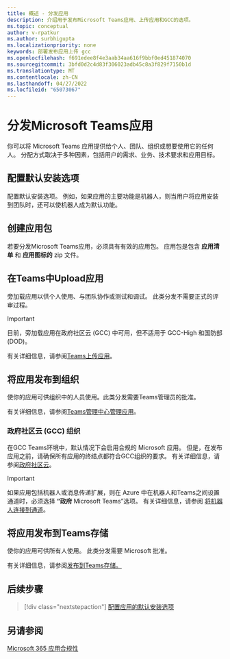 ```yaml
---
title: 概述 - 分发应用
description: 介绍用于发布Microsoft Teams应用、上传应用和GCC的选项。
ms.topic: conceptual
author: v-rpatkur
ms.author: surbhigupta
ms.localizationpriority: none
keywords: 部署发布应用上传 gcc
ms.openlocfilehash: f691edee8f4e3aab34aa616f9bbf0ed451874070
ms.sourcegitcommit: 3bfd0d2c4d83f306023adb45c8a3f829f7150b1d
ms.translationtype: MT
ms.contentlocale: zh-CN
ms.lasthandoff: 04/27/2022
ms.locfileid: "65073067"
---
```

# <a name="distribute-your-microsoft-teams-app"></a>分发Microsoft Teams应用

你可以将 Microsoft Teams 应用提供给个人、团队、组织或想要使用它的任何人。 分配方式取决于多种因素，包括用户的需求、业务、技术要求和应用目标。

## <a name="configure-default-install-options"></a>配置默认安装选项

配置默认安装选项。 例如，如果应用的主要功能是机器人，则当用户将应用安装到团队时，还可以使机器人成为默认功能。

## <a name="create-your-app-package"></a>创建应用包

若要分发Microsoft Teams应用，必须具有有效的应用包。  应用包是包含 **应用清单** 和 **应用图标的** zip 文件。

## <a name="upload-your-app-in-teams"></a>在Teams中Upload应用

旁加载应用以供个人使用、与团队协作或测试和调试。 此类分发不需要正式的评审过程。

> [!IMPORTANT]
> 目前，旁加载应用在政府社区云 (GCC) 中可用，但不适用于 GCC-High 和国防部 (DOD)。

有关详细信息，请参阅[Teams上传应用](apps-upload.md)。

## <a name="publish-your-app-to-your-org"></a>将应用发布到组织

使你的应用可供组织中的人员使用。此类分发需要Teams管理员的批准。

有关详细信息，请参阅[Teams管理中心管理应用](/MicrosoftTeams/manage-apps?toc=%2Fmicrosoftteams%2Fplatform%2Ftoc.json&bc=%2FMicrosoftTeams%2Fbreadcrumb%2Ftoc.json)。

### <a name="government-community-cloud-gcc-organizations"></a>政府社区云 (GCC) 组织

在GCC Teams环境中，默认情况下会启用合规的 Microsoft 应用。 但是，在发布应用之前，请确保所有应用的终结点都符合GCC组织的要求。 有关详细信息，请参阅[政府社区云](../app-fundamentals-overview.md#government-community-cloud)。

> [!IMPORTANT]
>如果应用包括机器人或消息传递扩展，则在 Azure 中在机器人和Teams之间设置通道时，必须选择 **“政府** Microsoft Teams”选项。 有关详细信息，请参阅 [将机器人连接到通道](/azure/bot-service/bot-service-manage-channels?view=azure-bot-service-4.0&preserve-view=true)。

## <a name="publish-your-app-to-the-teams-store"></a>将应用发布到Teams存储

使你的应用可供所有人使用。 此类分发需要 Microsoft 批准。

有关详细信息，请参阅[发布到Teams存储。](~/concepts/deploy-and-publish/appsource/publish.md)

## <a name="next-step"></a>后续步骤

> [!div class="nextstepaction"]
> [配置应用的默认安装选项](~/concepts/deploy-and-publish/add-default-install-scope.md)

## <a name="see-also"></a>另请参阅

[Microsoft 365 应用合规性](/microsoft-365-app-certification/overview)

